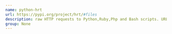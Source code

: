 ```yaml
---
name: python-hrt
url: https://pypi.org/project/hrt/#files
description: raw HTTP requests to Python,Ruby,Php and Bash scripts. URL : https://pypi.org/project/hrt/#files Groups : None
group: None
---
```


